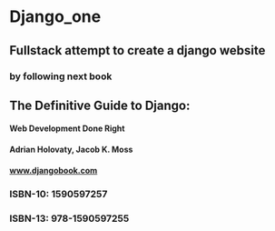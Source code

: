 # Django_one
## Fullstack attempt to create a django website
### by following next book
## The Definitive Guide to Django:
#### Web Development Done Right
#### Adrian Holovaty, Jacob K. Moss
#### www.djangobook.com
### ISBN-10: 1590597257
### ISBN-13: 978-1590597255</p>